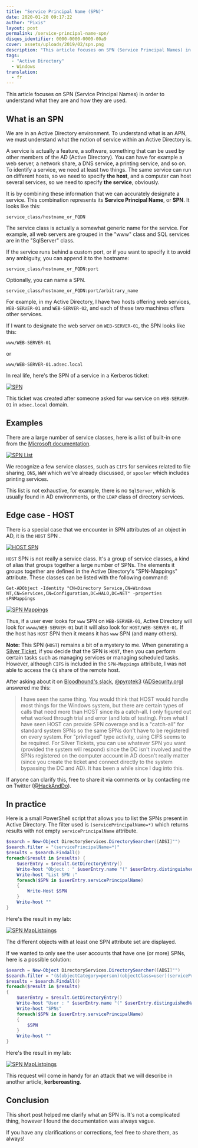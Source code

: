 ```yaml
---
title: "Service Principal Name (SPN)"
date: 2020-01-20 09:17:22
author: "Pixis"
layout: post
permalink: /service-principal-name-spn/
disqus_identifier: 0000-0000-0000-00a9
cover: assets/uploads/2019/02/spn.png
description: "This article focuses on SPN (Service Principal Names) in order to understand what they are and how they are used."
tags:
  - "Active Directory"
  - Windows
translation:
  - fr
---
```


This article focuses on SPN (Service Principal Names) in order to understand what they are and how they are used.

<!--more-->

## What is an SPN

We are in an Active Directory environment. To understand what is an APN, we must understand what the notion of service within an Active Directory is.

A service is actually a feature, a software, something that can be used by other members of the AD (Active Directory). You can have for example a web server, a network share, a DNS service, a printing service, and so on. To identify a service, we need at least two things. The same service can run on different hosts, so we need to specify **the host**, and a computer can host several services, so we need to specify **the service**, obviously.

It is by combining these information that we can accurately designate a service. This combination represents its **Service Principal Name**, or **SPN**. It looks like this:

```
service_class/hostname_or_FQDN
```

The service class is actually a somewhat generic name for the service. For example, all web servers are grouped in the "www" class and SQL services are in the "SqlServer" class.

If the service runs behind a custom port, or if you want to specify it to avoid any ambiguity, you can append it to the hostname:

```
service_class/hostname_or_FQDN:port
```

Optionally, you can name a SPN.

```
service_class/hostname_or_FQDN:port/arbitrary_name
```

For example, in my Active Directory, I have two hosts offering web services, `WEB-SERVER-01` and `WEB-SERVER-02`, and each of these two machines offers other services.

If I want to designate the web server on `WEB-SERVER-01`, the SPN looks like this:

```
www/WEB-SERVER-01
```

or

```
www/WEB-SERVER-01.adsec.local
```

In real life, here's the SPN of a service in a Kerberos ticket:

[![SPN](/assets/uploads/2019/02/SPN_ST.png)](/assets/uploads/2019/02/SPN_ST.png)

This ticket was created after someone asked for `www` service on `WEB-SERVER-01` in `adsec.local` domain.

## Examples

There are a large number of service classes, here is a list of built-in one from the [Microsoft documentation](https://docs.microsoft.com/en-us/previous-versions/windows/it-pro/windows-server-2003/cc772815(v=ws.10)#service-principal-names).

[![SPN List](/assets/uploads/2019/02/liste_spn.png)](/assets/uploads/2019/02/liste_spn.png)

We recognize a few service classes, such as `CIFS` for services related to file sharing, `DNS`, `WWW` which we've already discussed, or `spooler` which includes printing services.

This list is not exhaustive, for example, there is no `SqlServer`, which is usually found in AD environments, or the `LDAP` class of directory services.

## Edge case - HOST

There is a special case that we encounter in SPN attributes of an object in AD, it is the `HOST` SPN .

[![HOST SPN](/assets/uploads/2019/02/host_spn.png)](/assets/uploads/2019/02/host_spn.png)

`HOST` SPN is not really a service class. It's a group of service classes, a kind of alias that groups together a large number of SPNs. The elements it groups together are defined in the Active Directory's "SPN-Mappings" attribute. These classes can be listed with the following command:

```
Get-ADObject -Identity "CN=Directory Service,CN=Windows NT,CN=Services,CN=Configuration,DC=HALO,DC=NET" -properties sPNMappings
```

[![SPN Mappings](/assets/uploads/2019/02/sPNMappings.png)](/assets/uploads/2019/02/sPNMappings.png)

Thus, if a user ever looks for `www` SPN on `WEB-SERVER-01`, Active Directory will look for `wwww/WEB-SERVER-01` but it will also look for `HOST/WEB-SERVER-01`. If the host has `HOST` SPN then it means it has `www` SPN (and many others).

**Note:** This SPN (`HOST`) remains a bit of a mystery to me. When generating a [Silver Ticket](/kerberos-silver-golden-tickets), if you decide that the SPN is `HOST`, then you can perform certain tasks such as managing services or managing scheduled tasks. However, although `CIFS` is included in the `SPN-Mappings` attribute, I was not able to access the `C$` share of the remote host.

After asking about it on [Bloodhound's slack](https://bloodhoundgang.herokuapp.com/), [@pyrotek3](https://twitter.com/pyrotek3) ([ADSecurity.org](https://adsecurity.org/?page_id=8)) answered me this:

> I have seen the same thing. You would think that HOST would handle most things for the Windows system, but there are certain types of calls that need more than HOST since its a catch-all. I only figured out what worked through trial and error (and lots of testing).
From what I have seen HOST can provide SPN coverage and is a "catch-all" for standard system SPNs so the same SPNs don't have to be registered on every system. For "privileged" type activity, using CIFS seems to be required. For Silver Tickets, you can use whatever SPN you want (provided the system will respond) since the DC isn't involved and the SPNs registered on the computer account in AD doesn't really matter (since you create the ticket and connect directly to the system bypassing the DC and AD).
It has been a while since I dug into this.

If anyone can clarify this, free to share it via comments or by contacting me on Twitter ([@HackAndDo](https://twitter.com/HackAndDo)).

## In practice

Here is a small PowerShell script that allows you to list the SPNs present in Active Directory. The filter used is `(servicePrincipalName=*)` which returns results with not empty `servicePrincipalName` attribute.

```powershell
$search = New-Object DirectoryServices.DirectorySearcher([ADSI]"")
$search.filter = "(servicePrincipalName=*)"
$results = $search.Findall()
foreach($result in $results) {
	$userEntry = $result.GetDirectoryEntry()
	Write-host "Object : " $userEntry.name "(" $userEntry.distinguishedName ")"
	Write-host "List SPN :"        
	foreach($SPN in $userEntry.servicePrincipalName)
	{
		Write-Host $SPN       
	}
	Write-host ""
}
```

Here's the result in my lab:

[![SPN MapListpings](/assets/uploads/2019/03/SPNListPowershell.png)](/assets/uploads/2019/03/SPNListPowershell.png)

The different objects with at least one SPN attribute set are displayed.

If we wanted to only see the user accounts that have one (or more) SPNs, here is a possible solution:

```powershell
$search = New-Object DirectoryServices.DirectorySearcher([ADSI]"")
$search.filter = "(&(objectCategory=person)(objectClass=user)(servicePrincipalName=*))"
$results = $search.Findall()
foreach($result in $results)
{
	$userEntry = $result.GetDirectoryEntry()
	Write-host "User : " $userEntry.name "(" $userEntry.distinguishedName ")"
	Write-host "SPNs"        
	foreach($SPN in $userEntry.servicePrincipalName)
	{
		$SPN       
	}
	Write-host ""
}
```

Here's the result in my lab:

[![SPN MapListpings](/assets/uploads/2019/03/SPNListUsersPowershell.png)](/assets/uploads/2019/03/SPNListUsersPowershell.png)

This request will come in handy for an attack that we will describe in another article, **kerberoasting**.

## Conclusion

This short post helped me clarify what an SPN is. It's not a complicated thing, however I found the documentation was always vague.

If you have any clarifications or corrections, feel free to share them, as always!
